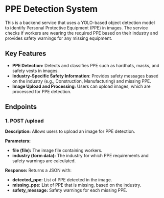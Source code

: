 # PPE Detection System

This is a backend service that uses a YOLO-based object detection model to identify Personal Protective Equipment (PPE) in images. The service checks if workers are wearing the required PPE based on their industry and provides safety warnings for any missing equipment.

## Key Features

- **PPE Detection:** Detects and classifies PPE such as hardhats, masks, and safety vests in images.
- **Industry-Specific Safety Information:** Provides safety messages based on the industry (e.g., Construction, Manufacturing) and missing PPE.
- **Image Upload and Processing:** Users can upload images, which are processed for PPE detection.

## Endpoints

### 1. **POST /upload**

**Description:** Allows users to upload an image for PPE detection.

**Parameters:**
- **file (file):** The image file containing workers.
- **industry (form data):** The industry for which PPE requirements and safety warnings are calculated.

**Response:**
Returns a JSON with:
- **detected_ppe:** List of PPE detected in the image.
- **missing_ppe:** List of PPE that is missing, based on the industry.
- **safety_message:** Safety warnings for each missing PPE.


